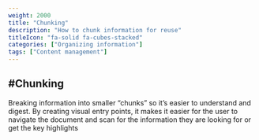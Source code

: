```yaml
---
weight: 2000
title: "Chunking"
description: "How to chunk information for reuse"
titleIcon: "fa-solid fa-cubes-stacked"
categories: ["Organizing information"]
tags: ["Content management"]
---
```

#Chunking
---
Breaking information into smaller “chunks” so it’s easier to understand and digest. By creating visual entry points, it makes it easier for the user to navigate the document and scan for the information they are looking for or get the key highlights